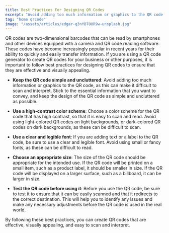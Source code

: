 ```yaml
---
title: Best Practices For Designing QR Codes
excerpt: "Avoid adding too much information or graphics to the QR code, as this can make it difficult to scan and interpret. Stick to the essential information that you want to..."
tag: "home qrcode"
image: "/assets/articles/edgar-q3nYBTOUR9w-unsplash.jpg"
---
```


QR codes are two-dimensional barcodes that can be read by smartphones and other devices equipped with a camera and QR code reading software. These codes have become increasingly popular in recent years for their ability to quickly and easily transfer information. If you are using a QR code generator to create QR codes for your business or other purposes, it is important to follow best practices for designing QR codes to ensure that they are effective and visually appealing.

- **Keep the QR code simple and uncluttered**: Avoid adding too much information or graphics to the QR code, as this can make it difficult to scan and interpret. Stick to the essential information that you want to convey, and keep the design of the QR code as simple and uncluttered as possible.

- **Use a high-contrast color scheme**: Choose a color scheme for the QR code that has high contrast, so that it is easy to scan and read. Avoid using light-colored QR codes on light backgrounds, or dark-colored QR codes on dark backgrounds, as these can be difficult to scan.

- **Use a clear and legible font**: If you are adding text or a label to the QR code, be sure to use a clear and legible font. Avoid using small or fancy fonts, as these can be difficult to read.

- **Choose an appropriate size**: The size of the QR code should be appropriate for the intended use. If the QR code will be printed on a small item, such as a product label, it should be smaller in size. If the QR code will be displayed on a larger surface, such as a billboard, it can be larger in size.

- **Test the QR code before using it**: Before you use the QR code, be sure to test it to ensure that it can be easily scanned and that it redirects to the correct destination. This will help you to identify any issues and make any necessary adjustments before the QR code is used in the real world.

By following these best practices, you can create QR codes that are effective, visually appealing, and easy to scan and interpret.
